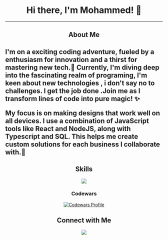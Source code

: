 <div align="center">
  <h1>Hi there, I'm Mohammed! 👋</h1>
<hr>
</div>
<h2 align="center"> About Me<h2/>
  <p> I'm on a exciting coding adventure, fueled by a enthusiasm for innovation and a thirst for mastering new tech.🚀 Currently, I'm diving deep into the fascinating realm of programing, I'm keen about new technologies , i don't say no to challenges. I get the job done .Join me as I transform lines of code into pure magic! ✨</p>
<p>My focus is on making designs that work well on all devices. I use a combination of JavaScript tools like React and NodeJS, along with Typescript and SQL.  This helps me create custom solutions for each business I collaborate with.🚀</p>


<h2 align="center">Skills</h2>
<p align="center">
  <span>
    <img src="https://skillicons.dev/icons?i=css,discord,express,firebase,github,html,js,materialui,mysql,nodejs,postman,react,ts,vite,vscode&perline=5" />
  </span>
</p>

<h3 align="center">Codewars</h3>
<p align="center" >
    <a href="https://www.codewars.com/users/ham-oudi">
      <img src="https://www.codewars.com/users/ham-oudi/badges/large" alt="Codewars Profile"" />
    </a>
</p>

<h2 align="center">Connect with Me</h2>
<p align="center">
  <a href="https://www.linkedin.com/in/mohammed-hussein-3b425728a/"><img src="https://skillicons.dev/icons?i=linkedin"></a>
</p>
